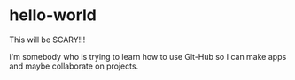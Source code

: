 # hello-world
This will be SCARY!!!


i'm somebody who is trying to learn how to use Git-Hub so I can make apps and maybe collaborate on projects. 
